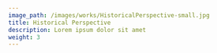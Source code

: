 ```yaml
---
image_path: /images/works/HistoricalPerspective-small.jpg
title: Historical Perspective
description: Lorem ipsum dolor sit amet
weight: 3
---
```

